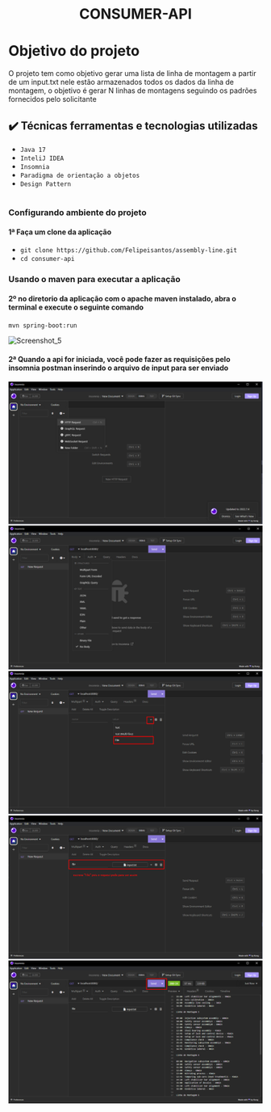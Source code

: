 <h1 align="center">CONSUMER-API</h1>


# Objetivo do projeto
<p>O projeto tem como objetivo gerar uma lista de linha de montagem a partir de um input.txt nele estão armazenados todos os dados da linha de montagem, o objetivo é gerar N linhas de montagens seguindo os padrões fornecidos pelo solicitante</p> 

## ✔️ Técnicas ferramentas e tecnologias utilizadas 

- ``Java 17``
- ``InteliJ IDEA``
- ``Insomnia``
- ``Paradigma de orientação a objetos``
- ``Design Pattern``

<h1 align="center"></h1>

### Configurando ambiente do projeto 

#### 1ª Faça um clone da aplicação

- `git clone https://github.com/Felipeisantos/assembly-line.git`
- `cd consumer-api`
 
### Usando o maven para executar a aplicação

#### 2º no diretorio da aplicação com o apache maven instalado, abra o terminal e execute o seguinte comando

` mvn spring-boot:run `

![Screenshot_5](https://user-images.githubusercontent.com/44867006/193307636-f7e04757-81b9-4385-9c02-97ba9487b131.png)

#### 2ª Quando a api for iniciada, você pode fazer as requisições pelo insomnia postman inserindo o arquivo de input para ser enviado
![Screenshot_5](https://github.com/Felipeisantos/assembly-line/blob/master/src/resources/1.png)
![Screenshot_5](https://github.com/Felipeisantos/assembly-line/blob/master/src/resources/2.png)
![Screenshot_5](https://github.com/Felipeisantos/assembly-line/blob/master/src/resources/3.png)
![Screenshot_5](https://github.com/Felipeisantos/assembly-line/blob/master/src/resources/4.png)
![Screenshot_5](https://github.com/Felipeisantos/assembly-line/blob/master/src/resources/5.png)


<h1 align="center"></h1>
